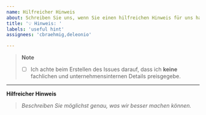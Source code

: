 ```yaml
---
name: Hilfreicher Hinweis
about: Schreiben Sie uns, wenn Sie einen hilfreichen Hinweis für uns haben, was wir besser machen können.
title: '💡 Hinweis: '
labels: 'useful hint'
assignees: 'cbraehmig,deleonio'

---
```


> **Note**
> - [ ] Ich achte beim Erstellen des Issues darauf, dass ich **keine** fachlichen und unternehmensinternen Details preisgegebe.

---

**Hilfreicher Hinweis**

> _Beschreiben Sie möglichst genau, was wir besser machen können._
